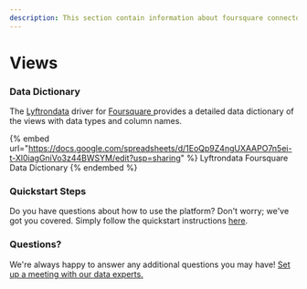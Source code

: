 ```yaml
---
description: This section contain information about foursquare connector views information
---
```


# Views

### Data Dictionary

The [Lyftrondata](https://www.lyftrondata.com/) driver for [Foursquare](https://www.lyftrondata.com/integration/Foursquare/)[ ](https://www.lyftrondata.com/integration/foursquare/)provides a detailed data dictionary of the views with data types and column names.

{% embed url="https://docs.google.com/spreadsheets/d/1EoQp9Z4ngUXAAPO7n5ei-t-Xl0iagGniVo3z44BWSYM/edit?usp=sharing" %}
Lyftrondata Foursquare Data Dictionary
{% endembed %}

### Quickstart Steps

Do you have questions about how to use the platform? Don't worry; we've got you covered. Simply follow the quickstart instructions [here](../../../../quickstart-steps.md).

### Questions? <a href="#questions" id="questions"></a>

We're always happy to answer any additional questions you may have! [Set up a meeting with our data experts.](https://www.lyftrondata.com/book-a-meeting/)


